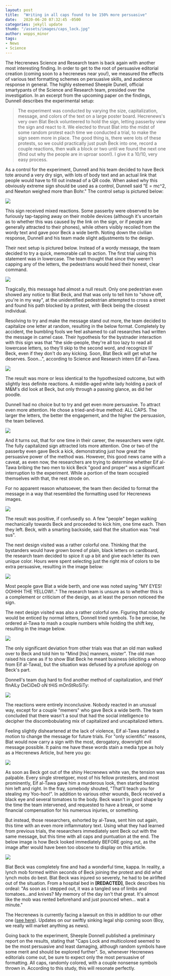 ```yaml
---
layout: post
title:  "Writing in all caps found to be 150% more persuasive"
date:   2020-06-20 07:32:45 -0500
categories: jekyll update
thumb: "/assets/images/caps_lock.jpg"
author: wopps_minor
tags:
- News
- Science
---
```


The Hecrenews Science and Research team is back again with another most interesting finding. In order to get to the root of persuasive editorial creation (coming soon to a hecrenews near you!), we measured the effects of various text formatting schemes on persuasive skills, and audience response in general. The highly esteemed Sheeple Dunell, official smartypants of the Science and Research team, presided over the investigation. In an excerpt from the upcoming paper on the findings, Dunnell describes the experimental setup:

 > The experiment was conducted by varying the size, capitalization, message, and colors of the text on a large poster board. Hecrenews's very own Blat Beck volunteered to hold the sign, letting passerby view the sign and react to it. We elected to thrust Blat into the midst of some random protest each time we conducted a trial, to make the sign seem more in place. The good thing is, there were lots of these protests, so we could practically just push Beck into one, record a couple reactions, then walk a block or two until we found the next one (find out why the people are in uproar soon!). I give it a 10/10, very easy process.
 
 As a control for the experiment, Dunnell and his team decided to have Beck tote around a very dry sign, with lots of body text and an actual link that people would have to fill out instead of a QR code. When asked why this obviously extreme sign should be used as a control, Dunnell said "E = mc^2, and Newton weighed more than Bohr." The control setup is pictured below:
 
 ![](https://hecrenews.github.io/assets/images/caps_lock9.JPG)
 
 This sign received mixed reactions. Some passerby were observed to be furiously tap-tapping away on their mobile devices (although it's uncertain as to whether this was caused by the link on the sign, or if people are generally attracted to their phones), while others visibly recoiled from the wordy text and gave poor Beck a wide berth. Noting down the civilian response, Dunnell and his team made slight adjustments to the design. 
 
 Their next setup is pictured below. Instead of a wordy message, the team decided to try a quick, memorable call to action. The first trial using this statement was in lowercase. The team thought that since they weren't capping any of the letters, the pedestrians would heed their honest, clear command.
 
  ![](https://hecrenews.github.io/assets/images/caps_lock5.JPG)
  
  Tragically, this message had almost a null result. Only one pedestrian even showed any notice to Blat Beck, and that was only to tell him to "shove off, you're in my way", at the unidentified pedestrian attempted to cross a street and found his path blocked by a protest, with Beck being the closest individual.
  
  Resolving to try and make the message stand out more, the team decided to capitalize one letter at random, resulting in the below format. Completely by accident, the bumbling fools we feel ashamed to call researches had written the message in camel case. Their hypothesis for the bystnader interaction with this sign was that "the side-people, they're all too lazy to read all lowercase letters, so they'll skip to the second word, and recognize lil' Beck, even if they don't do any kicking. Soon, Blat Beck will get what he deserves. Soon...", according to Science and Research intern Eif al-Tawa. 
	
   ![](https://hecrenews.github.io/assets/images/caps_lock6.JPG)
   
   The result was more or less identical to the hypothesized outcome, but with slightly less definite reactions. A middle-aged white lady holding a pack of M&M's did look at Beck, but only through a passing glance, as did her poodle. 
   
   Dunnell had no choice but to try and get even more persuasive. To attract even more attention. He chose a tried-and-true method: ALL CAPS. The larger the letters, the better the engagement, and the higher the persuasion, the team believed.
	 
   ![](https://hecrenews.github.io/assets/images/caps_lock4.JPG)
    
   And it turns out, that for one time in their career, the researchers were right. The fully capitalized sign attracted lots more attention. One or two of the passerby even gave Beck a kick, demonstrating just how great the persuasive power of the method was. However, this good news came with a caveat, as even now, the researchers are trying to determine whether Eif al-Tawa bribing the two men to kick Beck "good and proper" was a significant interruption to the experiment. While a portion of the team occupied themselves with that, the rest strode on.
    
   For no apparent reason whatsoever, the team then decided to format the message in a way that resembled the formatting used for Hecrenews images.
    
   ![](https://hecrenews.github.io/assets/images/caps_lock7.JPG)
		 
 The result was positive, if confusedly so. A few "people" began walking mechanically towards Beck and proceeded to kick him, one time each. Then they left. Beck, with a smarting backside, said that the situation was "real sus". 
    
   The next design visited was a rather colorful one. Thinking that the bystanders would have grown bored of plain, black letters on cardboard, the research team decided to spice it up a bit and give each letter its own unique color. Hours were spent selecting just the right mix of colors to be extra persuasive, resulting in the image below:
    
  ![](https://hecrenews.github.io/assets/images/caps_lock8.JPG)
     
   Most people gave Blat a wide berth, and one was noted saying "MY EYES! OOHHH THE YELLOW!.." The research team is unsure as to whether this is a complement or criticism of the design, as at least the person noticeed the sign. 
     
   The next design visited was also a rather colorful one. Figuring that nobody would be enticed by normal letters, Donnell tried symbols. To be precise, he ordered al-Tawa to mash a couple numbers while holding the shift key, resulting in the image below.
    
  ![](https://hecrenews.github.io/assets/images/caps_lock10.JPG)
		 
  The only significant deviation from other trials was that an old man walked over to Beck and told him to "Mind [his] manners, mister". The old man raised his cane as if to show Blat Beck he meant business (eliciting a whoop from Eif al-Tawa), but the situation was defused by a profuse apology on Beck's part. 
     
  Donnell's team dug hard to find another method of capitalization, and tHeY fInAlLy DeCiDeD oN tHiS mOnStRoSiTy:
     
   ![](https://hecrenews.github.io/assets/images/caps_lock1.JPG)
      
   The reactions were entirely inconclusive. Nobody reacted in an unusual way, except for a couple "memers" who gave Beck a wide berth. The team concluded that there wasn't a soul that had the social intelligence to decipher the discombobulating mix of capitalized and uncapitalized letters. 
      
   Feeling slightly disheartened at the lack of violence, Eif al-Tawa started a motion to change the message for future trials. For "only scientific" reasons, Blat would now carry a sign with the most, derogatory, downright evil message possible. It pains me have these words stain a media type as holy as a Hecrenews Article, but here you go:
      
   ![](https://hecrenews.github.io/assets/images/caps_lock2.JPG)
       
   As soon as Beck got out of the shiny Hecrenews white van, the tension was palpable. Every single streetgoer, most of his fellow protesters, and most prominently, Eif al-Tawa gave him a murderous look, then started beating him left and right. In the fray, somebody shouted, "That'll teach you for stealing my Yoo-hoo!". In addition to various other wounds, Beck received a black eye and several tomatoes to the body. Beck wasn't in good shape by the time the team intervened, and requested to have a break, or some financial compensation for his numerous injuries, or something.
       
   But instead, those researchers, exhorted by al-Tawa, sent him out again, this time with an even more inflammatory text. Using what they had learned from previous trials, the researchers immediately sent Beck out with the same message, but this time with all caps and  puntuation at the end. The below image is how Beck looked immediately BEFORE going out, as the image after would have been too obscene to display on this article. 
       
   ![](https://hecrenews.github.io/assets/images/caps_lock3.JPG)
        
Blat Beck was completely fine and had a wonderful time, kappa. In reality, a lynch mob formed within seconds of Beck joining the protest and did what lynch mobs do best. Blat Beck was injured so severely, he had to be airlifted out of the situation. From a hospital bed in **[REDACTED]**, Beck describes his ordeal: "As soon as I stepped out, it was a tangled sea of limbs and tomatoes...and knives? My memory of the day isn't that great. It's almost like the mob was rented beforehand and just pounced when... wait a minute."
				
The Hecrenews is currently facing a lawsuit on this in addition to our other one ([see here](https://hecrenews.github.io/jekyll/update/2020/06/11/as-robocalls-become-more-prominent-teens-fight-to-preserve-a-way-of-life.html)). Updates on our swiftly sinking legal ship coming soon (Boy, we really will market anything as news). 
				
Going back to the experiment, Sheeple Donnell published a preliminary report on the results, stating that "Caps Lock and multicolored seemed to be the most persuasive and least damaging, although random symbols have some merit and should be explored further". So, whenever Hecrenews editorials come out, be sure to expect only the most persuasive of formatting. All caps, randomly colored, with a couple nonsense symbols thrown in. According to this study, this will resonate perfectly. 
